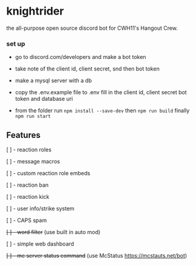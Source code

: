 # knightrider
the all-purpose open source discord bot for CWH11's Hangout Crew.


### set up
- go to discord.com/developers and make a bot token
 - take note of the client id, client secret, snd then bot token

- make a mysql server with a db

- copy the .env.example file to .env fill in the client id, client secret bot token and database uri


- from the folder run `npm install --save-dev` then `npm run build` finally `npm run start`

## Features

 [ ] - reaction roles

 [ ] - message macros

 [ ] - custom reaction role embeds

 [ ] - reaction ban

 [ ] - reaction kick

 [ ] - user info/strike system

 [ ] - CAPS spam

 ~~[ ] - word filter~~ (use built in auto mod)

 [ ] - simple web dashboard

 ~~[ ] - mc server status command~~ (use McStatus https://mcstauts.net/bot)
